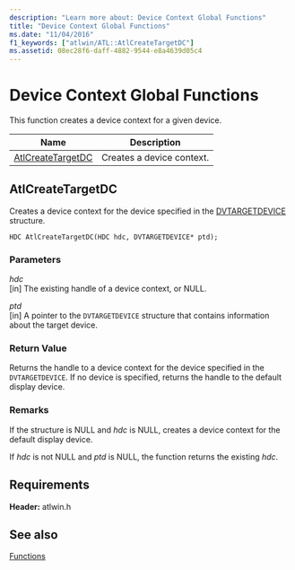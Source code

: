 ```yaml
---
description: "Learn more about: Device Context Global Functions"
title: "Device Context Global Functions"
ms.date: "11/04/2016"
f1_keywords: ["atlwin/ATL::AtlCreateTargetDC"]
ms.assetid: 08ec28f6-daff-4882-9544-e8a4639d05c4
---
```

# Device Context Global Functions

This function creates a device context for a given device.

|Name|Description|
|-|-|
|[AtlCreateTargetDC](#atlcreatetargetdc)|Creates a device context.|

## <a name="atlcreatetargetdc"></a> AtlCreateTargetDC

Creates a device context for the device specified in the [DVTARGETDEVICE](/windows/win32/api/objidl/ns-objidl-dvtargetdevice) structure.

```
HDC AtlCreateTargetDC(HDC hdc, DVTARGETDEVICE* ptd);
```

### Parameters

*hdc*<br/>
[in] The existing handle of a device context, or NULL.

*ptd*<br/>
[in] A pointer to the `DVTARGETDEVICE` structure that contains information about the target device.

### Return Value

Returns the handle to a device context for the device specified in the `DVTARGETDEVICE`. If no device is specified, returns the handle to the default display device.

### Remarks

If the structure is NULL and *hdc* is NULL, creates a device context for the default display device.

If *hdc* is not NULL and *ptd* is NULL, the function returns the existing *hdc*.

## Requirements

**Header:** atlwin.h

## See also

[Functions](../../atl/reference/atl-functions.md)

